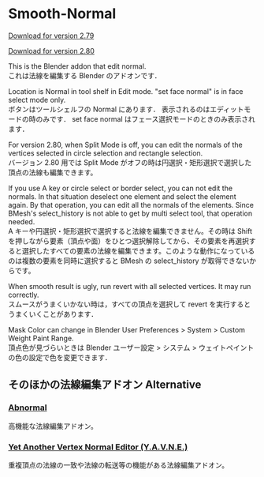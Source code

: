 # Smooth-Normal
[Download for version 2.79](https://raw.githubusercontent.com/dskjal/Smooth-Normal/master/smooth-normal.py)  

[Download for version 2.80](https://github.com/dskjal/Smooth-Normal/blob/master/smooth-normal-280.py)  


This is the Blender addon that edit normal.  
これは法線を編集する Blender のアドオンです．

Location is Normal in tool shelf in Edit mode. "set face normal" is in face select mode only.   
ボタンはツールシェルフの Normal にあります．
表示されるのはエディットモードの時のみです．
set face normal はフェース選択モードのときのみ表示されます．

For version 2.80, when Split Mode is off, you can edit the normals of the vertices selected in circle selection and rectangle selection.  
バージョン 2.80 用では Split Mode がオフの時は円選択・矩形選択で選択した頂点の法線も編集できます。  

If you use A key or circle select or border select, you can not edit the normals. In that situation deselect one element and select the element again. By that operation, you can edit all the normals of the elements. Since BMesh's select_history is not able to get by multi select tool, that operation needed.  
A キーや円選択・矩形選択で選択すると法線を編集できません。その時は Shift を押しながら要素（頂点や面）をひとつ選択解除してから、その要素を再選択すると選択したすべての要素の法線を編集できます。このような動作になっているのは複数の要素を同時に選択すると BMesh の select_history が取得できないからです。

When smooth result is ugly, run revert with all selected vertices. It may run correctly.  
スムースがうまくいかない時は，すべての頂点を選択して revert を実行するとうまくいくことがあります．

Mask Color can change in Blender User Preferences > System > Custom Weight Paint Range.  
頂点色が見づらいときは Blender ユーザー設定 > システム > ウェイトペイントの色の設定で色を変更できます．

## そのほかの法線編集アドオン Alternative  
### [Abnormal](https://github.com/BlenderNPR/Abnormal)
高機能な法線編集アドオン。  
### [Yet Another Vertex Normal Editor (Y.A.V.N.E.)](https://github.com/fedackb/yavne)
重複頂点の法線の一致や法線の転送等の機能がある法線編集アドオン。
